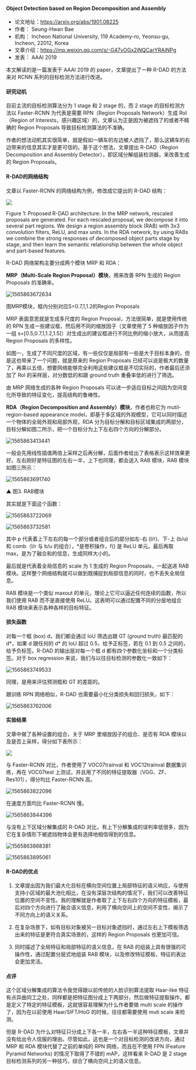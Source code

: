 #### Object Detection based on Region Decomposition and Assembly
- 论文地址：https://arxiv.org/abs/1901.08225 
- 作者： Seung-Hwan Bae
- 机构： Incheon National University, 119 Academy-ro, Yeonsu-gu, Incheon, 22012, Korea
- 文章介绍：https://mp.weixin.qq.com/s/-G47vOGx2iNQCarYRAiNPg 
- 发表： AAAI 2019 

本文解读的是一篇发表于 AAAI 2019 的 paper，文章提出了一种 R-DAD 的方法来对 RCNN 系列的目标检测方法进行改进。

#### 研究动机

目前主流的目标检测算法分为 1 stage 和 2 stage 的，而 2 stage 的目标检测方法以 Faster-RCNN 为代表是需要 RPN（Region Proposals Network）生成 RoI（Region of Interests，感兴趣区域）的，文章认为正是因为被遮挡了的或者不精确的 Region Proposals 导致目标检测算法的不准确。

作者的想法动机其实很简单，就是假如一辆车的左边被人遮挡了，那么这辆车的右边带来的信息其实才是更可信的。基于这个想法，文章提出 R-DAD（Region Decomposition and Assembly Detector），即区域分解组装检测器，来改善生成的 Region Proposals。

#### R-DAD的网络结构

文章以 Faster-RCNN 的网络结构为例，修改成它提出的 R-DAD 结构：

![](C:\Users\j00496872\AppData\Roaming\Typora\typora-user-images\1565863306622.png)

Figure 1: Proposed R-DAD architecture: In the MRP network, rescaled proposals are generated. For each rescaled proposal, we decompose it into several part regions. We design a region assembly block (RAB) with 3x3 convolution filters, ReLU, and max units. In the RDA network, by using RABs we combine the strong responses of decomposed object parts stage by stage, and then learn the semantic relationship between the whole object and part-based features.

R-DAD 网络架构主要分成两个模块 MRP 和 RDA：

**MRP（Multi-Scale Region Proposal）模块**，用来改善 RPN 生成的 Region Proposals 的准确率。 

![1565863672634](D:\Notes\raw_images\1565863672634.png)

图MRP模块，框内分别对应S=0.7,1,1.2的Region Proposals

MRP 表面意思就是生成多尺度的 Region Proposal，方法很简单，就是使用传统的 RPN 生成一些建议框，然后用不同的缩放因子（文章使用了 5 种缩放因子作为一组 s=[0.5,0.7,1,1.2,1.5]）对生成出的建议框进行不同比例的缩小放大，从而提高 Region Proposals 的多样性。

如图一，生成了不同尺度的区域，有一些仅仅是局部有一些是大于目标本身的，但是这也带来了一个问题，就是原来的 Region Proposals 已经可以说是极大的数量了，再乘以五倍，想要网络能够完全利用这些建议框是不切实际的，作者最后还添加了 RoI 的采样层，对分数低的和跟 ground truth 重叠率低的进行了筛选。 

由 MRP 网络生成的各种 Region Proposals 可以进一步适应目标之间因为空间变化所导致的特征变化，提高结构的鲁棒性。 

**RDA（Region Decomposition and Assembly）模块**，作者也称它为 mutil-region-based appearance model，即基于多区域的外观模型，它可以同时描述一个物体的全局外观和局部外观，RDA 分为目标分解和目标区域集成的两部分，目标分解如图二所示，把一个目标分为上下左右四个方向的分解部分。

![1565863413441](D:\Notes\raw_images\1565863413441.png)

一般会先用线性插值两倍上采样之后再分解，后面作者给出了表格表示这样效果更好。左右刚好是特征图的左右一半，上下也同理，都会送入 RAB 模块，RAB 模块如图三所示：

![1565863691740](D:\Notes\raw_images\1565863691740.png)

▲ 图3. RAB模块

其实就是下面这个函数：

![1565863722069](D:\Notes\raw_images\1565863722069.png)

![1565863732581](D:\Notes\raw_images\1565863732581.png)

其中 p 代表着上下左右的每一个部分或者组合后的部分如左-右 (l/r)、下-上 (b/u) 和 comb（l/r 与 b/u 的组合），*是卷积操作，f() 是 ReLU 单元。最后再取 max，是为了融合和的信息，生成同样大小的。

最后就是代表着全局信息的 scale 为 1 生成的 Region Proposals，一起送进 RAB 模块。这样整个网络结构就可以做到既捕捉到局部信息的同时，也不丢失全局信息。 

RAB 模块是一个类似 maxout 的单元，理论上它可以逼近任何连续的函数，所以我们使用 RAB 而不是直接使用 ReLU。这表明可以通过配置不同的分层地组合 RAB 模块来表示各种各样的目标特征。

#### 损失函数
对每一个框 (box) d，我们都会通过 IoU 筛选出跟 GT (ground truth) 最匹配的 d*，如果 d 跟任何的 d* 的 IoU 超过 0.5，给予正标签，若在 0.1 到 0.5 之间的，给予负标签。R-DAD 的输出层对每一个框 d 都有四个参数化坐标和一个分类标签。对于 box regression 来说，我们与以往目标检测的参数化一致如下：

![1565863749533](D:\Notes\raw_images\1565863749533.png)

同理，是用来评估预测框和 GT 的差距的。 

跟训练 RPN 网络相似，R-DAD 也需要最小化分类损失和回归损失，如下：

![1565863762006](D:\Notes\raw_images\1565863762006.png)

#### 实验结果
文章中做了各种设置的组合，关于 MRP 里缩放因子的组合、是否有 RDA 模块以及是否上采样，得分如下表所示：

![](C:\Users\j00496872\AppData\Roaming\Typora\typora-user-images\1565863800053.png)

与 Faster-RCNN 对比，作者使用了 VOC07trainval 和 VOC12trainval 数据集训练，再在 VOC07test 上测试，并且用了不同的特征提取器（VGG、ZF、Res101），得分均比 Faster-RCNN 高。

![1565863822096](D:\Notes\raw_images\1565863822096.png)

在速度方面均比 Faster-RCNN 慢。

![1565863844396](D:\Notes\raw_images\1565863844396.png)


与没有上下区域分解集成的 R-DAD 对比，有上下分解集成的误判率低很多，因为它在复杂情形下被遮挡物体会更有选择地相信得到的信息。

![1565863868381](D:\Notes\raw_images\1565863868381.png)

![1565863895061](D:\Notes\raw_images\1565863895061.png)

#### R-DAD的优点

1. 文章提出因为我们最大化目标在横向空间位置上局部特征的语义响应，与使用支持小区域的最大池化相比，在没有深层次结构的情况下，我们可以改善特征位置的空间不变性。我的理解就是作者取了上下左右四个方向的特征模板，最后对四个方向进行了融合语义信息，利用了横向空间上的空间不变性，揭示了不同方向上的语义关系。 

2. 在复杂场景下，如有目标对象被另一目标对象遮挡时，通过左右上下模板筛选出来的特征是更符合真实场景的，这样的 Region Proposals 也更加可信。 

3. 同时描述了全局特征和局部特征的语义信息，在 RAB 的组装上具有很强的可操作性，通过配置分层式地组装 RAB 模块，以及修改特征模板，特征的表达会更加灵活。

#### 点评
这个区域分解集成的算法令我觉得跟以前传统的人脸识别算法提取 Haar-like 特征有点异曲同工之处，同样都是把特征图分成上下两部分，然后做特征提取操作，都是定义了特定的特征模板，这就很容易理解为什么作者要做 multi scale 的操作了，因为在以前使用 Haar/SIFT/HoG 的时候，往往都需要使用 muti scale 来检测。 

但是 R-DAD 为什么对特征只分成上下各一半，左右各一半这种特征模板，文章并没有给出令人信服的理由。尽管如此，这也是一个对目标检测的改进方向，通过 MRP 和 RDA 模块代替了之前的单纯的 RPN 网络，而且在不使用 FPN (Feature Pyramid Networks) 的情况下取得了不错的 mAP，这样看来 R-DAD 是 2 stage 目标检测系列的另一种技巧，综合了横向空间上的语义信息。

